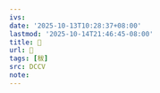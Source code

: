 ```yaml
---
ivs:
date: '2025-10-13T10:28:37+08:00'
lastmod: '2025-10-14T21:46:45-08:00'
title: 􄦋
url: 􄦋
tags: [秡]
src: DCCV
note:
---
```

